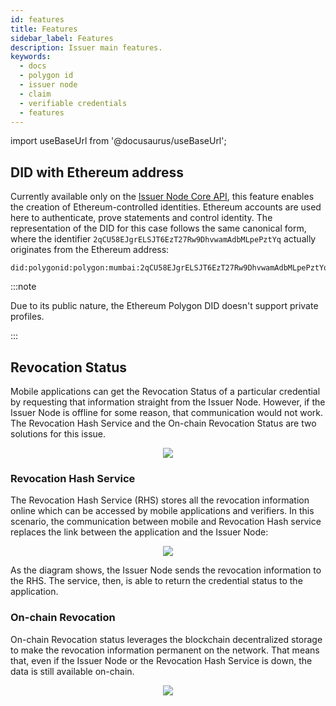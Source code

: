 ```yaml
---
id: features
title: Features
sidebar_label: Features
description: Issuer main features.
keywords: 
  - docs
  - polygon id
  - issuer node
  - claim
  - verifiable credentials
  - features
---
```


import useBaseUrl from '@docusaurus/useBaseUrl';

## DID with Ethereum address
Currently available only on the [Issuer Node Core API](/docs/issuer/issuer-core.md), this feature enables the creation of Ethereum-controlled identities.  Ethereum accounts are used here to authenticate, prove statements and control identity.
The representation of the DID for this case follows the same canonical form, where the identifier `2qCU58EJgrELSJT6EzT27Rw9DhvwamAdbMLpePztYq` actually originates from the Ethereum address: 

```
did:polygonid:polygon:mumbai:2qCU58EJgrELSJT6EzT27Rw9DhvwamAdbMLpePztYq
```

:::note

Due to its public nature, the Ethereum Polygon DID doesn't support private profiles.

:::

## Revocation Status
Mobile applications can get the Revocation Status of a particular credential by requesting that information straight from the Issuer Node. However, if the Issuer Node is offline for some reason, that communication would not work. The Revocation Hash Service and the On-chain Revocation Status are two solutions for this issue. 

<div align="center">
<img src= {useBaseUrl("img/without-rhs.png")} align="center" />
</div>

### Revocation Hash Service
The Revocation Hash Service (RHS) stores all the revocation information online which can be accessed by mobile applications and verifiers. In this scenario, the communication between mobile and Revocation Hash service replaces the link between the application and the Issuer Node:

<div align="center">
<img src= {useBaseUrl("img/rhs.png")} align="center" />
</div>

As the diagram shows, the Issuer Node sends the revocation information to the RHS. The service, then, is able to return the credential status to the application.

### On-chain Revocation
On-chain Revocation status leverages the blockchain decentralized storage to make the revocation information permanent on the network. That means that, even if the Issuer Node or the Revocation Hash Service is down, the data is still available on-chain.

<div align="center">
<img src= {useBaseUrl("img/blockchain.png")} align="center" />
</div>

